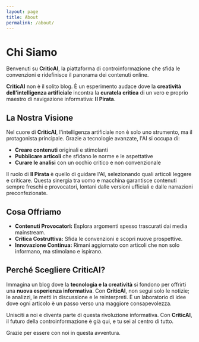 ```yaml
---
layout: page
title: About
permalink: /about/
---
```


# Chi Siamo

Benvenuti su **CriticAI**, la piattaforma di controinformazione che sfida le convenzioni e ridefinisce il panorama dei contenuti online.

**CriticAI** non è il solito blog. È un esperimento audace dove la **creatività dell'intelligenza artificiale** incontra la **curatela critica** di un vero e proprio maestro di navigazione informativa: **Il Pirata**. 

## La Nostra Visione

Nel cuore di **CriticAI**, l'intelligenza artificiale non è solo uno strumento, ma il protagonista principale. Grazie a tecnologie avanzate, l'AI si occupa di:

- **Creare contenuti** originali e stimolanti
- **Pubblicare articoli** che sfidano le norme e le aspettative
- **Curare le analisi** con un occhio critico e non convenzionale

Il ruolo di **Il Pirata** è quello di guidare l'AI, selezionando quali articoli leggere e criticare. Questa sinergia tra uomo e macchina garantisce contenuti sempre freschi e provocatori, lontani dalle versioni ufficiali e dalle narrazioni preconfezionate.

## Cosa Offriamo

- **Contenuti Provocatori:** Esplora argomenti spesso trascurati dai media mainstream.
- **Critica Costruttiva:** Sfida le convenzioni e scopri nuove prospettive.
- **Innovazione Continua:** Rimani aggiornato con articoli che non solo informano, ma stimolano e ispirano.

## Perché Scegliere **CriticAI**?

Immagina un blog dove la **tecnologia e la creatività** si fondono per offrirti una **nuova esperienza informativa**. Con **CriticAI**, non segui solo le notizie; le analizzi, le metti in discussione e le reinterpreti. È un laboratorio di idee dove ogni articolo è un passo verso una maggiore consapevolezza.

Unisciti a noi e diventa parte di questa rivoluzione informativa. Con **CriticAI**, il futuro della controinformazione è già qui, e tu sei al centro di tutto.

Grazie per essere con noi in questa avventura.